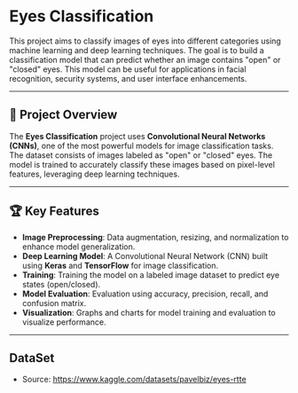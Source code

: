 # Eyes Classification

This project aims to classify images of eyes into different categories using machine learning and deep learning techniques. The goal is to build a classification model that can predict whether an image contains "open" or "closed" eyes. This model can be useful for applications in facial recognition, security systems, and user interface enhancements.

---

## 🚀 **Project Overview**

The **Eyes Classification** project uses **Convolutional Neural Networks (CNNs)**, one of the most powerful models for image classification tasks. The dataset consists of images labeled as "open" or "closed" eyes. The model is trained to accurately classify these images based on pixel-level features, leveraging deep learning techniques.

---

## 🏆 **Key Features**

- **Image Preprocessing**: Data augmentation, resizing, and normalization to enhance model generalization.
- **Deep Learning Model**: A Convolutional Neural Network (CNN) built using **Keras** and **TensorFlow** for image classification.
- **Training**: Training the model on a labeled image dataset to predict eye states (open/closed).
- **Model Evaluation**: Evaluation using accuracy, precision, recall, and confusion matrix.
- **Visualization**: Graphs and charts for model training and evaluation to visualize performance.

---

## **DataSet**
- Source: https://www.kaggle.com/datasets/pavelbiz/eyes-rtte
